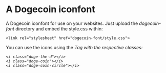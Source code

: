 A Dogecoin iconfont
========

A Dogecoin iconfont for use on your websites. Just upload the *dogecoin-font* directory and embed the style.css within:

	<link rel="stylesheet" href="dogecoin-font/style.css">

You can use the icons using the <i> Tag with the respective classes:

	<i class="doge-the-d"></i>
	<i class="doge-coin"></i>
	<i class="doge-coin-circle"></i>
